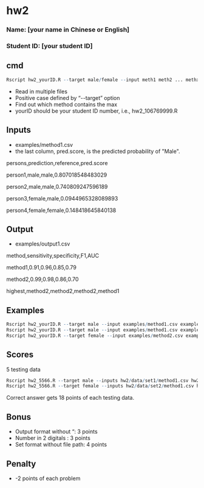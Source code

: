 # hw2

### Name: [your name in Chinese or English]
### Student ID: [your student ID]

## cmd

```R
Rscript hw2_yourID.R --target male/female --input meth1 meth2 ... methx --output result.csv

```

* Read in multiple files
* Positive case defined by “--target” option
* Find out which method contains the max
* yourID should be your student ID number, i.e., hw2_106769999.R

## Inputs

* examples/method1.csv
* the last column, pred.score, is the predicted probability of "Male".


persons,prediction,reference,pred.score

person1,male,male,0.807018548483029

person2,male,male,0.740809247596189

person3,female,male,0.0944965328089893

person4,female,female,0.148418645840138

## Output
* examples/output1.csv

method,sensitivity,specificity,F1,AUC

method1,0.91,0.96,0.85,0.79

method2,0.99,0.98,0.86,0.70

highest,method2,method2,method2,method1

## Examples

```R
Rscript hw2_yourID.R --target male --input examples/method1.csv examples/method2.csv --output examples/output1.csv
Rscript hw2_yourID.R --target male --input examples/method1.csv examples/method3.csv examples/method5.csv --output examples/output2.csv
Rscript hw2_yourID.R --target female --input examples/method2.csv examples/method4.csv examples/method6.csv --output examples/output3.csv
```

## Scores

5 testing data

```R
Rscript hw2_5566.R --target male --inputs hw2/data/set1/method1.csv hw2/data/set1/method2.csv … --output hw2/your_ID/output1.csv
Rscript hw2_5566.R --target female --inputs hw2/data/set2/method1.csv hw2/data/set2/method2.csv … --output hw2/your_ID/output2.csv
```
Correct answer gets 18 points of each testing data.

## Bonus

- Output format without “: 3 points
- Number in 2 digitals : 3 points
- Set format without file path: 4 points

## Penalty

- -2 points of each problem
